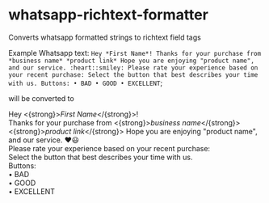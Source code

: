 # whatsapp-richtext-formatter
Converts whatsapp formatted strings to richtext field tags

Example
Whatsapp text:
 `Hey *First Name*!
Thanks for your purchase from *business name* *product link* Hope you are enjoying "product name", and our service. :heart::smiley:
Please rate your experience based on your recent purchase:
Select the button that best describes your time with us.
Buttons:
• BAD
• GOOD
• EXCELLENT`;

will be converted to

Hey <{strong}>*First Name*</{strong}>!<br/>Thanks for your purchase from <{strong}>*business name*</{strong}> <{strong}>*product link*</{strong}> Hope you are enjoying "product name", and our service. :heart::smiley:<br/>Please rate your experience based on your recent purchase:<br/>Select the button that best describes your time with us.<br/>Buttons:<br/>• BAD<br/>• GOOD<br/>• EXCELLENT
